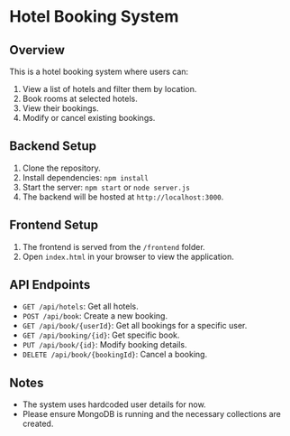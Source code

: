 # Hotel Booking System

## Overview
This is a hotel booking system where users can:
1. View a list of hotels and filter them by location.
2. Book rooms at selected hotels.
3. View their bookings.
4. Modify or cancel existing bookings.

## Backend Setup
1. Clone the repository.
2. Install dependencies: `npm install`
3. Start the server: `npm start` or `node server.js`
4. The backend will be hosted at `http://localhost:3000`.

## Frontend Setup
1. The frontend is served from the `/frontend` folder.
2. Open `index.html` in your browser to view the application.

## API Endpoints
- `GET /api/hotels`: Get all hotels.
- `POST /api/book`: Create a new booking.
- `GET /api/book/{userId}`: Get all bookings for a specific user.
- `GET /api/booking/{id}`: Get specific book.
- `PUT /api/book/{id}`: Modify booking details.
- `DELETE /api/book/{bookingId}`: Cancel a booking.

## Notes
- The system uses hardcoded user details for now.
- Please ensure MongoDB is running and the necessary collections are created.